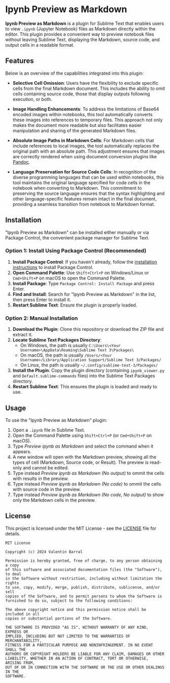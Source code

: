 
# Ipynb Preview as Markdown

**Ipynb Preview as Markdown** is a plugin for Sublime Text that enables users to view `.ipynb` (Jupyter Notebook) files as Markdown directly within the editor. This plugin provides a convenient way to preview notebook files without leaving Sublime Text, displaying the Markdown, source code, and output cells in a readable format.

## Features

Below is an overview of the capabilities integrated into this plugin:

- **Selective Cell Omission**: Users have the flexibility to exclude specific cells from the final Markdown document. This includes the ability to omit cells containing source code, those that display outputs following execution, or both.

- **Image Handling Enhancements**: To address the limitations of Base64 encoded images within notebooks, this tool automatically converts these images into references to temporary files. This approach not only makes the document more readable but also facilitates easier manipulation and sharing of the generated Markdown files.

- **Absolute Image Paths in Markdown Cells**: For Markdown cells that include references to local images, the tool automatically replaces the original path with an absolute path. This adjustment ensures that images are correctly rendered when using document conversion plugins like [Pandoc](https://packagecontrol.io/packages/Pandoc).

- **Language Preservation for Source Code Cells**: In recognition of the diverse programming languages that can be used within notebooks, this tool maintains the original language specified for code cells in the notebook when converting to Markdown. This commitment to preserving the source language ensures that the syntax highlighting and other language-specific features remain intact in the final document, providing a seamless transition from notebook to Markdown format.


## Installation

"Ipynb Preview as Markdown" can be installed either manually or via Package Control, the convenient package manager for Sublime Text.

### Option 1: Install Using Package Control (Recommended)

1. **Install Package Control**: If you haven't already, follow the [installation instructions](https://packagecontrol.io/installation) to install Package Control.
2. **Open Command Palette**: Use `Shift+Ctrl+P` on Windows/Linux or `Cmd+Shift+P` on macOS to open the Command Palette.
3. **Install Package**: Type `Package Control: Install Package` and press Enter.
4. **Find and Install**: Search for "Ipynb Preview as Markdown" in the list, then press Enter to install it.
5. **Restart Sublime Text**: Ensure the plugin is properly loaded.

### Option 2: Manual Installation

1. **Download the Plugin**: Clone this repository or download the ZIP file and extract it.
2. **Locate Sublime Text Packages Directory**:
    - On Windows, the path is usually `C:\Users\<Your Username>\AppData\Roaming\Sublime Text 3\Packages\`
    - On macOS, the path is usually `/Users/<Your Username>/Library/Application Support/Sublime Text 3/Packages/`
    - On Linux, the path is usually `~/.config/sublime-text-3/Packages/`
3. **Install the Plugin**: Copy the plugin directory (containing `ipynb_viewer.py` and `Default.sublime-commands` files) into the Sublime Text Packages directory.
4. **Restart Sublime Text**: This ensures the plugin is loaded and ready to use.

## Usage

To use the "Ipynb Preview as Markdown" plugin:

1. Open a `.ipynb` file in Sublime Text.
2. Open the Command Palette using `Shift+Ctrl+P` (or `Cmd+Shift+P` on macOS).
3. Type *Preview ipynb as Markdown* and select the command when it appears.
4. A new window will open with the Markdown preview, showing all the types of cell (Markdown, Source code, or Result). The preview is read-only and cannot be edited.
5. Type instead *Preview ipynb as Markdown (No output)* to ommit the cells with results in the preview.
6. Type instead *Preview ipynb as Markdown (No code)* to ommit the cells with source code in the preview.
6. Type instead *Preview ipynb as Markdown (No code, No output)* to show only the Markdown cells in the preview.

## License

This project is licensed under the MIT License - see the [LICENSE](LICENSE) file for details.

```text
MIT License

Copyright (c) 2024 Valentin Barral

Permission is hereby granted, free of charge, to any person obtaining a copy
of this software and associated documentation files (the "Software"), to deal
in the Software without restriction, including without limitation the rights
to use, copy, modify, merge, publish, distribute, sublicense, and/or sell
copies of the Software, and to permit persons to whom the Software is
furnished to do so, subject to the following conditions:

The above copyright notice and this permission notice shall be included in all
copies or substantial portions of the Software.

THE SOFTWARE IS PROVIDED "AS IS", WITHOUT WARRANTY OF ANY KIND, EXPRESS OR
IMPLIED, INCLUDING BUT NOT LIMITED TO THE WARRANTIES OF MERCHANTABILITY,
FITNESS FOR A PARTICULAR PURPOSE AND NONINFRINGEMENT. IN NO EVENT SHALL THE
AUTHORS OR COPYRIGHT HOLDERS BE LIABLE FOR ANY CLAIM, DAMAGES OR OTHER
LIABILITY, WHETHER IN AN ACTION OF CONTRACT, TORT OR OTHERWISE, ARISING FROM,
OUT OF OR IN CONNECTION WITH THE SOFTWARE OR THE USE OR OTHER DEALINGS IN THE
SOFTWARE.
```
